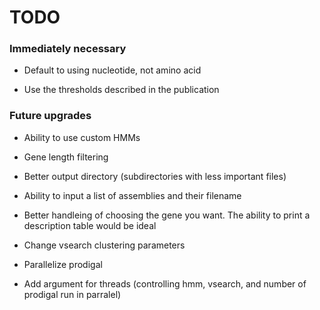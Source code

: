 # TODO

### Immediately necessary

* Default to using nucleotide, not amino acid

* Use the thresholds described in the publication

### Future upgrades

* Ability to use custom HMMs

* Gene length filtering

* Better output directory (subdirectories with less important files)

* Ability to input a list of assemblies and their filename

* Better handleing of choosing the gene you want. The ability to print a description table would be ideal

* Change vsearch clustering parameters

* Parallelize prodigal

* Add argument for threads (controlling hmm, vsearch, and number of prodigal run in parralel)
